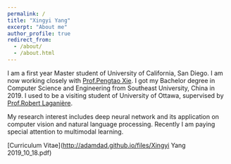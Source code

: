 ```yaml
---
permalink: /
title: "Xingyi Yang"
excerpt: "About me"
author_profile: true
redirect_from: 
  - /about/
  - /about.html
---
```


I am a first year Master student of University of California, San Diego. I am now working closely with [Prof.Pengtao Xie](http://www.cs.cmu.edu/~pengtaox/). I got my Bachelor degree in Computer Science and Engineering from Southeast University, China in 2019. I used to be a visiting student of University of Ottawa, supervised by [Prof.Robert Laganière](http://www.site.uottawa.ca/~laganier/). 

My research interest includes deep neural network and its application on computer vision and natural language processing. Recently I am paying special attention to multimodal learning.

[Curriculum Vitae](http://adamdad.github.io/files/Xingyi Yang 2019_10_18.pdf)

